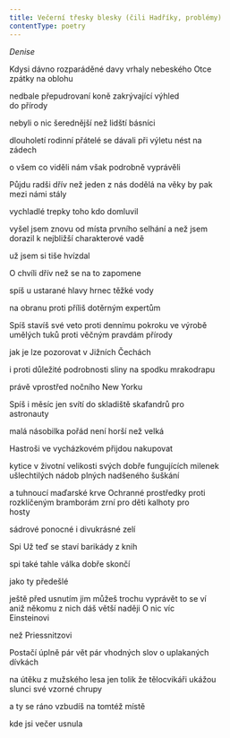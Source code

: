 ```yaml
---
title: Večerní třesky blesky (čili Hadříky, problémy)
contentType: poetry
---
```


<section>

_Denise_

Kdysi dávno rozparáděné davy vrhaly nebeského Otce  
zpátky na oblohu

nedbale přepudrovaní koně zakrývající výhled  
do přírody

nebyli o nic šerednější než lidští básníci

dlouholetí rodinní přátelé se dávali při výletu nést na  
zádech

o všem co viděli nám však podrobně vyprávěli

Půjdu radši dřív než jeden z nás dodělá na věky by pak  
mezi námi stály

vychladlé trepky toho kdo domluvil

vyšel jsem znovu od místa prvního selhání a než jsem  
dorazil k nejbližší charakterové vadě

už jsem si tiše hvízdal

O chvíli dřív než se na to zapomene

spíš u ustarané hlavy hrnec těžké vody

na obranu proti příliš dotěrným expertům

Spíš stavíš své veto proti dennímu pokroku ve výrobě  
umělých tuků proti věčným pravdám přírody

jak je lze pozorovat v Jižních Čechách

i proti důležité podrobnosti sliny na spodku mrakodrapu

právě vprostřed nočního New Yorku

Spíš i měsíc jen svítí do skladiště skafandrů pro  
astronauty

malá násobilka pořád není horší než velká

Hastroši ve vycházkovém přijdou nakupovat

kytice v životní velikosti svých dobře fungujících milenek  
ušlechtilých nádob plných nadšeného šuškání

a tuhnoucí maďarské krve Ochranné prostředky proti  
rozklíčeným bramborám zrní pro děti kalhoty pro  
hosty

sádrové ponocné i divukrásné zelí

Spi Už teď se staví barikády z knih

spi také tahle válka dobře skončí

jako ty předešlé

ještě před usnutím jim můžeš trochu vyprávět to se ví  
aniž někomu z nich dáš větší naději O nic víc  
Einsteinovi

než Priessnitzovi

Postačí úplně pár vět pár vhodných slov o uplakaných  
dívkách

na útěku z mužského lesa jen tolik že tělocvikáři ukážou  
slunci své vzorné chrupy

a ty se ráno vzbudíš na tomtéž místě

kde jsi večer usnula

</section>
